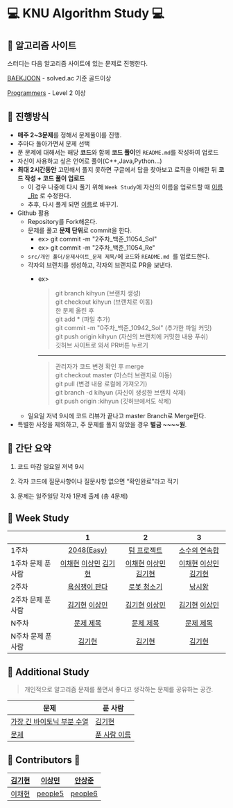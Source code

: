 # :computer: KNU Algorithm Study :computer:

## :closed_book: 알고리즘 사이트

스터디는 다음 알고리즘 사이트에 있는 문제로 진행한다.

[BAEKJOON](https://www.acmicpc.net/) - solved.ac 기준 골드이상

[Programmers](https://programmers.co.kr/learn/challenges?tab=all_challenges) - Level 2 이상

## :orange_book: 진행방식

- **매주 2~3문제**를 정해서 문제풀이를 진행.
- 주마다 돌아가면서 문제 선택
- 푼 문제에 대해서는 해당 **코드**와 함께 **코드 풀이**인 `README.md`를 작성하여 업로드
- 자신이 사용하고 싶은 언어로 풀이(C++,Java,Python...)
- **최대 2시간동안** 고민해서 풀지 못하면 구글에서 답을 찾아보고 로직을 이해한 뒤 **코드 작성 + 코드 풀이 업로드**
  - 이 경우 나중에 다시 풀기 위해 `Week Study`에 자신의 이름을 업로드할 때 [이름_Re](파일경로) 로 수정한다.
  - 추후, 다시 풀게 되면 [이름](파일경로)로 바꾸기.
- Github 활용
  - Repository를 Fork해온다.
  - 문제를 풀고 **문제 단위**로 commit을 한다.
    - ex> git commit -m "2주차_백준_11054_Sol"
    - ex> git commit -m "2주차_백준_11054_Re"
  - `src/개인 폴더/문제사이트_문제 제목/`에 `코드`와 `README.md `를 업로드한다.
  - 각자의 브랜치를 생성하고, 각자의 브랜치로 PR을 보낸다.
    - ex>
      >git branch kihyun (브랜치 생성)<br>
      git checkout kihyun (브랜치로 이동)<br>
      한 문제 올린 후<br>
      git add * (파일 추가)<br>
      git commit -m "0주차_백준_10942_Sol" (추가한 파일 커밋)<br>
      git push origin kihyun (자신의 브랜치에 커밋한 내용 푸쉬)<br>
      깃허브 사이트로 와서 PR버튼 누르기<br>

      ------------------------------------
      
      >관리자가 코드 변경 확인 후 merge<br>
      git checkout master (마스터 브랜치로 이동)<br>
      git pull (변경 내용 로컬에 가져오기)<br>
      git branch -d kihyun (자신이 생성한 브랜치 삭제)<br>
      git push origin :kihyun (깃허브에서도 삭제)<br>
  - 일요일 저녁 9시에 코드 리뷰가 끝나고 master Branch로 Merge한다.
- 특별한 사정을 제외하고, 주 문제를 풀지 않았을 경우 **벌금 ~~~~원**.

## :ledger: 간단 요약

1. 코드 마감 일요일 저녁 9시

2. 각자 코드에 질문사항이나 질문사항 없으면 “확인완료”라고 적기

3. 문제는 일주일당 각자 1문제 출제 (총 4문제)

## :pencil: Week Study

|        |                              1                               |                              2                               |                            3                            |                              
| ------ | :----------------------------------------------------------: | :----------------------------------------------------------: | :-----------------------------------------------------: | 
| 1주차 | [2048(Easy)](https://www.acmicpc.net/problem/12100) | [텀 프로젝트](https://www.acmicpc.net/problem/9466) | [소수의 연속합](https://www.acmicpc.net/problem/1644) |
| 1주차 문제 푼 사람 | [이채현](https://github.com/Girin7716/KNU-Algorithm-Study/tree/master/src/Leechaehyun/1%EC%A3%BC%EC%B0%A8_%EB%B0%B1%EC%A4%80_12100) [이상민](https://github.com/Girin7716/KNU-Algorithm-Study/tree/master/src/sangmin/BOJ_12100) [김기현](https://github.com/Girin7716/KNU-Algorithm-Study/tree/master/src/kimkihyun/BOJ_12100)| [이채현](https://github.com/Girin7716/KNU-Algorithm-Study/tree/master/src/Leechaehyun/1%EC%A3%BC%EC%B0%A8_%EB%B0%B1%EC%A4%80_9466) [이상민](https://github.com/Girin7716/KNU-Algorithm-Study/tree/master/src/sangmin/BOJ_9466) [김기현](https://github.com/Girin7716/KNU-Algorithm-Study/tree/master/src/kimkihyun/BOJ_9466)| [이채현](https://github.com/Girin7716/KNU-Algorithm-Study/tree/master/src/Leechaehyun/1%EC%A3%BC%EC%B0%A8_%EB%B0%B1%EC%A4%80_1644) [이상민](https://github.com/Girin7716/KNU-Algorithm-Study/tree/master/src/sangmin/BOJ_1644) [김기현](https://github.com/Girin7716/KNU-Algorithm-Study/tree/master/src/kimkihyun/BOJ_1644)|
| 2주차 | [욕심쟁이 판다](https://www.acmicpc.net/problem/1937) | [로봇 청소기](https://www.acmicpc.net/problem/4991) | [낚시왕](https://www.acmicpc.net/problem/17143) |
| 2주차 문제 푼 사람 | [김기현](https://github.com/Girin7716/KNU-Algorithm-Study/tree/master/src/kimkihyun/week_2/BOJ_1937) [이상민](https://github.com/Girin7716/KNU-Algorithm-Study/tree/master/src/sangmin/BOJ_1937) | [김기현](https://github.com/Girin7716/KNU-Algorithm-Study/tree/master/src/kimkihyun/week_2/BOJ_4991) [이상민](https://github.com/Girin7716/KNU-Algorithm-Study/tree/master/src/sangmin/BOJ_4991)| [김기현](https://github.com/Girin7716/KNU-Algorithm-Study/tree/master/src/kimkihyun/week_2/BOJ_17143) [이상민](https://github.com/Girin7716/KNU-Algorithm-Study/tree/master/src/sangmin/BOJ_17143)|
| N주차 | [문제 제목](문제링크) | [문제 제목](문제링크) | [문제 제목](문제링크) |
| N주차 문제 푼 사람 | [김기현](문제링크) | [김기현](문제링크) | [김기현](문제링크) |

## :memo: Additional Study

> 개인적으로 알고리즘 문제를 풀면서 좋다고 생각하는 문제를 공유하는 공간.

| 문제     | 푼 사람 |                                                  
| -------- | ----------------------------------------------------- | 
| [가장 긴 바이토닉 부분 수열](https://www.acmicpc.net/problem/11054) | [김기현](https://www.acmicpc.net/problem/9012)      
| [문제](문제링크) | [푼 사람 이름](문제링크) |

## :boy: Contributors :girl:

| [김기현](https://github.com/girin7716) | [이상민](https://github.com/Sangmeeeee) | [안상준](https://github.com/twknds) |
|-------------------------------------|-----------------------------------------|-------------------------------------|
| [이채현](https://4legs-study.tistory.com/)| [people5](https://github.com/girin7716)     | [people6](https://github.com/girin7716) |
